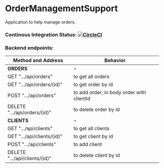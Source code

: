 # OrderManagementSupport
Application to help manage orders.

### Continous Integration Status: [![CircleCI](https://circleci.com/gh/jakubgeronPWr/OrderManagementSupport.svg?style=svg&circle-token=0dd5c3559b5c85ae71b11152caf187b534ad3411)](https://circleci.com/gh/jakubgeronPWr/OrderManagementSupport)

### Backend endpoints:
Method and Address | Behavior
------------ | -------------
**ORDERS** | **-**
GET ".../api/orders" | to get all orders
GET ".../api/orders/{id}" | to get order by id
POST ".../api/orders" | to add order, in body order with clientId 
DELETE ".../api/orders/{id}" | to delete order by id
**CLIENTS** | **-**
GET ".../api/clients" | to get all clients
GET ".../api/clients/{id}" | to get client by id
POST ".../api/clients" | to add client
DELETE ".../api/clients/{id}" | to delete client by id
